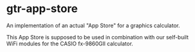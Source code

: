 # gtr-app-store

An implementation of an actual "App Store" for a graphics calculator.

This App Store is supposed to be used in combination with our self-built WiFi modules for the CASIO fx-9860GII calculator.
